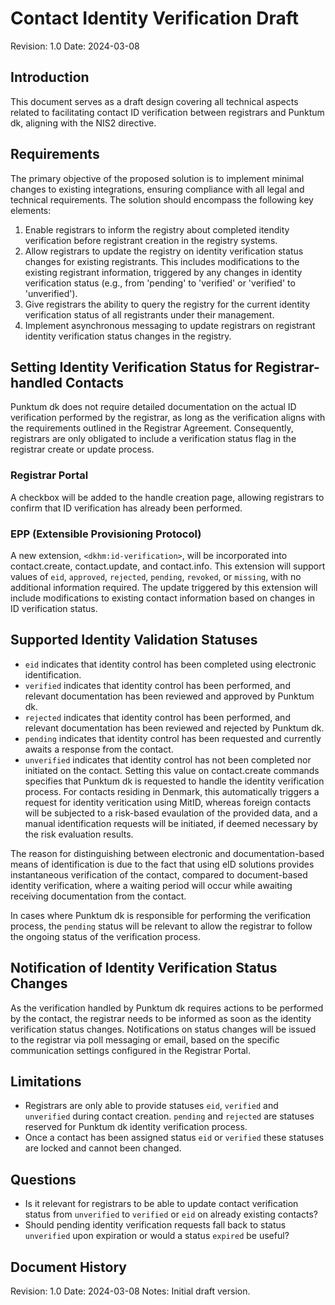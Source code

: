 # Contact Identity Verification Draft

Revision: 1.0
Date: 2024-03-08

## Introduction
This document serves as a draft design covering all technical aspects related to facilitating contact ID verification between registrars and Punktum dk, aligning with the NIS2 directive.

## Requirements
The primary objective of the proposed solution is to implement minimal changes to existing integrations, ensuring compliance with all legal and technical requirements. The solution should encompass the following key elements:

1. Enable registrars to inform the registry about completed itendity verification before registrant creation in the registry systems.
2. Allow registrars to update the registry on identity verification status changes for existing registrants. This includes modifications to the existing registrant information, triggered by any changes in identity verification status (e.g., from 'pending' to 'verified' or 'verified' to 'unverified').
3. Give registrars the ability to query the registry for the current identity verification status of all registrants under their management.
4. Implement asynchronous messaging to update registrars on registrant identity verification status changes in the registry.

## Setting Identity Verification Status for Registrar-handled Contacts
Punktum dk does not require detailed documentation on the actual ID verification performed by the registrar, as long as the verification aligns with the requirements outlined in the Registrar Agreement. Consequently, registrars are only obligated to include a verification status flag in the registrar create or update process.

### Registrar Portal
A checkbox will be added to the handle creation page, allowing registrars to confirm that ID verification has already been performed.

### EPP (Extensible Provisioning Protocol)
A new extension, `<dkhm:id-verification>`, will be incorporated into contact.create, contact.update, and contact.info. This extension will support values of `eid`, `approved`, `rejected`, `pending`, `revoked`, or `missing`, with no additional information required. The update triggered by this extension will include modifications to existing contact information based on changes in ID verification status.

## Supported Identity Validation Statuses

- `eid` indicates that identity control has been completed using electronic identification.
- `verified` indicates that identity control has been performed, and relevant documentation has been reviewed and approved by Punktum dk.
- `rejected` indicates that identity control has been performed, and relevant documentation has been reviewed and rejected by Punktum dk.
- `pending` indicates that identity control has been requested and currently awaits a response from the contact.
- `unverified` indicates that identity control has not been completed nor initiated on the contact. Setting this value on contact.create commands specifies that Punktum dk is requested to handle the identity verification process. For contacts residing in Denmark, this automatically triggers a request for identity veritication using MitID, whereas foreign contacts will be subjected to a risk-based evaulation of the provided data, and a manual identification requests will be initiated, if deemed necessary by the risk evaluation results.

The reason for distinguishing between electronic and documentation-based means of identification is due to the fact that using eID solutions provides instantaneous verification of the contact, compared to document-based identity verification, where a waiting period will occur while awaiting receiving documentation from the contact.

In cases where Punktum dk is responsible for performing the verification process, the `pending` status will be relevant to allow the registrar to follow the ongoing status of the verification process.

## Notification of Identity Verification Status Changes
As the verification handled by Punktum dk requires actions to be performed by the contact, the registrar needs to be informed as soon as the identity verification status changes. Notifications on status changes will be issued to the registrar via poll messaging or email, based on the specific communication settings configured in the Registrar Portal.

## Limitations
* Registrars are only able to provide statuses `eid`, `verified` and `unverified` during contact creation. `pending` and `rejected` are statuses reserved for Punktum dk identity verification process.
* Once a contact has been assigned status `eid` or `verified` these statuses are locked and cannot been changed.

## Questions
* Is it relevant for registrars to be able to update contact verification status from `unverified` to `verified` or `eid` on already existing contacts?
* Should pending identity verification requests fall back to status `unverified` upon expiration or would a status `expired` be useful?

## Document History
Revision: 1.0
Date: 2024-03-08
Notes: Initial draft version.
